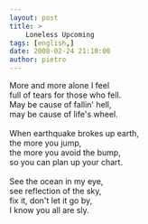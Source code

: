 ```yaml
---
layout: post
title: >
    Loneless Upcoming
tags: [english,]
date: 2008-02-24 21:10:00
author: pietro
---
```

More and more alone I feel<br/>full of tears for those who fell.<br/>May be cause of fallin' hell,<br/>may be cause of life's wheel.<br/><br/>When earthquake brokes up earth,<br/>the more you jump,<br/>the more you avoid the bump,<br/>so you can plan up your chart.<br/><br/>See the ocean in my eye,<br/>see reflection of the sky,<br/>fix it, don't let it go by,<br/>I know you all are sly.
